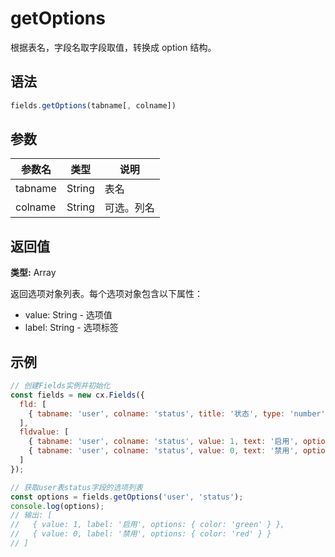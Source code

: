 # getOptions

根据表名，字段名取字段取值，转换成 option 结构。

## 语法

```js
fields.getOptions(tabname[, colname])
```

## 参数

| 参数名 | 类型 | 说明 |
|--------|------|------|
| tabname | String | 表名 |
| colname | String | 可选。列名 |

## 返回值

**类型:** Array<Object>

返回选项对象列表。每个选项对象包含以下属性：
- value: String - 选项值
- label: String - 选项标签

## 示例

```js
// 创建Fields实例并初始化
const fields = new cx.Fields({
  fld: [
    { tabname: 'user', colname: 'status', title: '状态', type: 'number' }
  ],
  fldvalue: [
    { tabname: 'user', colname: 'status', value: 1, text: '启用', options: { color: 'green' } },
    { tabname: 'user', colname: 'status', value: 0, text: '禁用', options: { color: 'red' } }
  ]
});

// 获取user表status字段的选项列表
const options = fields.getOptions('user', 'status');
console.log(options);
// 输出: [
//   { value: 1, label: '启用', options: { color: 'green' } },
//   { value: 0, label: '禁用', options: { color: 'red' } }
// ]
```